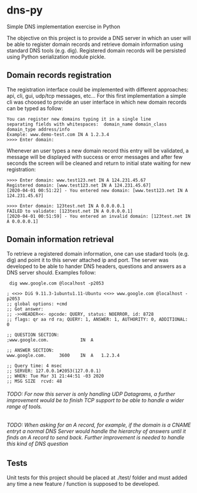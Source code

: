 # dns-py
Simple DNS implementation exercise in Python 

The objective on this project is to provide a DNS server in which an user will be able to register domain records and retrieve domain information using standard DNS tools (e.g. dig). 
Registered domain records will be persisted using Python serialization module pickle.

## Domain records registration

The registration interface could be implemented with different approaches: api, cli, gui, udp/tcp messages, etc...
For this first implementation a simple cli was choosed to provide an user interface in which new domain records can be typed as follow:

```
You can register new domains typing it in a single line 
separating fields with whitespaces:  domain_name domain_class domain_type address/info
Example: www.demo-test.com IN A 1.2.3.4
>>>> Enter domain: 
```

Whenever an user types a new domain record this entry will be validated, a message will be displayed with success or error messages and after few seconds the screen will be cleaned and return to initial state waiting for new registration:

```
>>>> Enter domain: www.test123.net IN A 124.231.45.67
Registered domain: [www.test123.net IN A 124.231.45.67]
[2020-04-01 00:51:22] - You entered new domain: [www.test123.net IN A 124.231.45.67]
```

```
>>>> Enter domain: 123test.net IN A 0.0.0.0.1
FAILED to validate: [123test.net IN A 0.0.0.0.1]
[2020-04-01 00:51:59] - You entered an invalid domain: [123test.net IN A 0.0.0.0.1]
```

## Domain information retrieval

To retrieve a registered domain information, one can use stadard tools (e.g. dig) and point it to this server attached ip and port. The server was developed to be able to hander DNS headers, questions and answers as a DNS server should. Examples follow:

```
 dig www.google.com @localhost -p2053

; <<>> DiG 9.11.3-1ubuntu1.11-Ubuntu <<>> www.google.com @localhost -p2053
;; global options: +cmd
;; Got answer:
;; ->>HEADER<<- opcode: QUERY, status: NOERROR, id: 8728
;; flags: qr aa rd ra; QUERY: 1, ANSWER: 1, AUTHORITY: 0, ADDITIONAL: 0

;; QUESTION SECTION:
;www.google.com.			IN	A

;; ANSWER SECTION:
www.google.com.		3600	IN	A	1.2.3.4

;; Query time: 4 msec
;; SERVER: 127.0.0.1#2053(127.0.0.1)
;; WHEN: Tue Mar 31 21:44:51 -03 2020
;; MSG SIZE  rcvd: 48
```

###### TODO: For now this server is only handling UDP Datagrams, a further improvement would be to finish TCP support to be able to handle a wider range of tools.

###### TODO: When asking for an A record, for example, if the domain is a CNAME entryt a normal DNS Server would handle the hierarchy of answers until it finds an A record to send back. Further improvement is needed to handle this kind of DNS question

## Tests

Unit tests for this project should be placed at ./test/ folder and must added any time a new feature / function is supposed to be developed.
